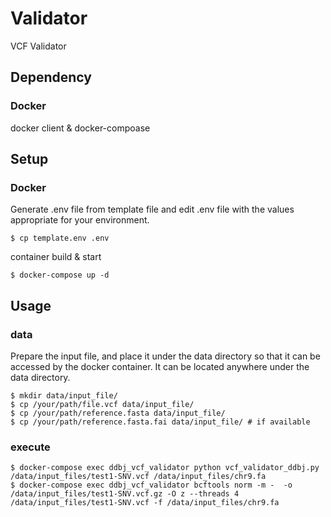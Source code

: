 # Validator
VCF Validator

## Dependency

### Docker
docker client & docker-compoase

## Setup
### Docker
Generate .env file from template file and edit .env file with the values appropriate for your environment.
```
$ cp template.env .env
```
container build & start
```
$ docker-compose up -d
```

## Usage
### data
Prepare the input file, and place it under the data directory so that it can be accessed by the docker container.
It can be located anywhere under the data directory.
```
$ mkdir data/input_file/
$ cp /your/path/file.vcf data/input_file/
$ cp /your/path/reference.fasta data/input_file/
$ cp /your/path/reference.fasta.fai data/input_file/ # if available
```

### execute
```
$ docker-compose exec ddbj_vcf_validator python vcf_validator_ddbj.py /data/input_files/test1-SNV.vcf /data/input_files/chr9.fa
$ docker-compose exec ddbj_vcf_validator bcftools norm -m -  -o /data/input_files/test1-SNV.vcf.gz -O z --threads 4 /data/input_files/test1-SNV.vcf -f /data/input_files/chr9.fa
```
